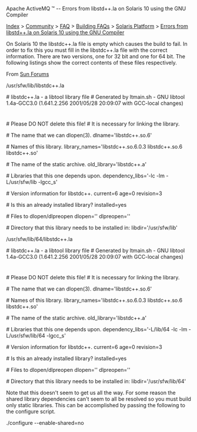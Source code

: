 Apache ActiveMQ ™ -- Errors from libstd++.la on Solaris 10 using the GNU Compiler 

[Index](index.html) > [Community](community.html) > [FAQ](faq.html) > [Building FAQs](building-faqs.html) > [Solaris Platform](solaris-platform.html) > [Errors from libstd++.la on Solaris 10 using the GNU Compiler](errors-from-libstdla-on-solaris-10-using-the-gnu-compiler.html)

On Solaris 10 the libstdc++.la file is empty which causes the build to fail. In order to fix this you must fill in the libstdc++.la file with the correct information. There are two versions, one for 32 bit and one for 64 bit. The following listings show the correct contents of these files respectively.

From [Sun Forums](http://forum.java.sun.com/thread.jspa?threadID=5073150)

/usr/sfw/lib/libstdc++.la

 
\# libstdc++.la - a libtool library file
\# Generated by ltmain.sh - GNU libtool 1.4a-GCC3.0 (1.641.2.256 2001/05/28 20:09:07 with GCC-local changes)
#
\# Please DO NOT delete this file!
\# It is necessary for linking the library.
 
\# The name that we can dlopen(3).
dlname='libstdc++.so.6'
 
\# Names of this library.
library_names='libstdc++.so.6.0.3 libstdc++.so.6 libstdc++.so'
 
\# The name of the static archive.
old_library='libstdc++.a'
 
\# Libraries that this one depends upon.
dependency\_libs='-lc -lm -L/usr/sfw/lib -lgcc\_s'
 
\# Version information for libstdc++.
current=6
age=0
revision=3
 
\# Is this an already installed library?
installed=yes
 
\# Files to dlopen/dlpreopen
dlopen=''
dlpreopen=''
 
\# Directory that this library needs to be installed in:
libdir='/usr/sfw/lib'

/usr/sfw/lib/64/libstdc++.la

 
\# libstdc++.la - a libtool library file
\# Generated by ltmain.sh - GNU libtool 1.4a-GCC3.0 (1.641.2.256 2001/05/28 20:09:07 with GCC-local changes)
#
\# Please DO NOT delete this file!
\# It is necessary for linking the library.
 
\# The name that we can dlopen(3).
dlname='libstdc++.so.6'
 
\# Names of this library.
library_names='libstdc++.so.6.0.3 libstdc++.so.6 libstdc++.so'
 
\# The name of the static archive.
old_library='libstdc++.a'
 
\# Libraries that this one depends upon.
dependency\_libs='-L/lib/64 -lc -lm -L/usr/sfw/lib/64 -lgcc\_s'
 
\# Version information for libstdc++.
current=6
age=0
revision=3
 
\# Is this an already installed library?
installed=yes
 
\# Files to dlopen/dlpreopen
dlopen=''
dlpreopen=''
 
\# Directory that this library needs to be installed in:
libdir='/usr/sfw/lib/64'

Note that this doesn't seem to get us all the way. For some reason the shared library dependencies can't seem to all be resolved so you must build only static libraries. This can be accomplished by passing the following to the configure script.

 
./configure --enable-shared=no

